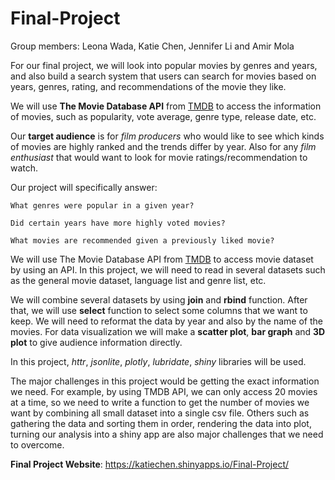 # Final-Project
Group members: Leona Wada, Katie Chen, Jennifer Li and Amir Mola

For our final project, we will look into popular movies by genres and years, and also build a search system that users can search for movies based on years, genres, rating, and recommendations of the movie they like.

We will use **The Movie Database API** from [TMDB](www.themoviedb.org/documentation/api) to access the information of movies, such as popularity, vote average, genre type, release date, etc. 

Our **target audience** is for *film producers* who would like to see which kinds of movies are highly ranked and the trends differ by year. Also for any *film enthusiast* that would want to look for movie ratings/recommendation to watch.

Our project will specifically answer:

`What genres were popular in a given year?`

`Did certain years have more highly voted movies?`

`What movies are recommended given a previously liked movie?`


We will use The Movie Database API from [TMDB](www.themoviedb.org/documentation/api) to access movie dataset by using an API. In this project, we will need to read in several datasets such as the general movie dataset, language list and genre list, etc. 

We will combine several datasets by using **join** and **rbind** function. After that, we will use **select** function to select some columns that we want to keep. We will need to reformat the data by year and also by the name of the movies. For data visualization we will make a **scatter plot**, **bar graph** and **3D plot** to give audience information directly. 

In this project, *httr*, *jsonlite*, *plotly*, *lubridate*, *shiny* libraries will be used. 

The major challenges in this project would be getting the exact information we need. For example, by using TMDB API, we can only access 20 movies at a time, so we need to write a function to get the number of movies we want by combining all small dataset into a single csv file. Others such as gathering the data and sorting them in order, rendering the data into plot, turning our analysis into a shiny app are also major challenges that we need to overcome. 

**Final Project Website**: https://katiechen.shinyapps.io/Final-Project/
